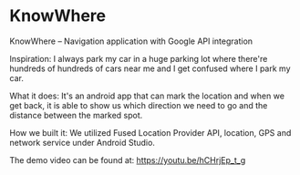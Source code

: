 # KnowWhere
KnowWhere – Navigation application with Google API integration

Inspiration:
I always park my car in a huge parking lot where there're hundreds of hundreds of cars near me and I get confused where I park my car.

What it does:
It's an android app that can mark the location and when we get back, it is able to show us which direction we need to go and the distance between the marked spot.

How we built it:
We utilized Fused Location Provider API, location, GPS and network service under Android Studio.

The demo video can be found at:
https://youtu.be/hCHrjEp_t_g

